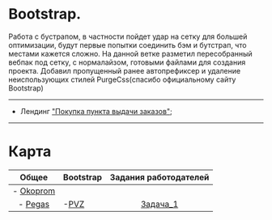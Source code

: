 # Bootstrap. <a name="bootstrap"></a>
Работа с бустрапом, в частности пойдет удар на сетку для большей оптимизации, будут первые попытки соединить бэм и бутстрап, что местами кажется сложно.
На данной ветке разметил пересобранный вебпак под сетку, с нормалайзом, готовыми файлами для создания проекта. Добавил пропущенный ранее автопрефиксер и удаление неиспользующих стилей PurgeCss(спасибо официальному сайту Bootstrap)
____


- Лендинг ["Покупка пункта выдачи заказов"](https://github.com/Hiagar11/Bootstrap/tree/First_project#title);


____

# Карта 
| Общее | Bootstrap | Задания работодателей |
|:-----:|:----------|:---------------------:|
|- [Okoprom](https://github.com/Hiagar11/SandBox_Traning/tree/Okoprom#title)
 - [Pegas](https://github.com/Hiagar11/SandBox_Traning/tree/PegasTaxi_Landing#title) | -[PVZ](https://github.com/Hiagar11/Bootstrap/tree/First_project#title) |  [Задача_1](https://github.com/Hiagar11/Task_for_work)
